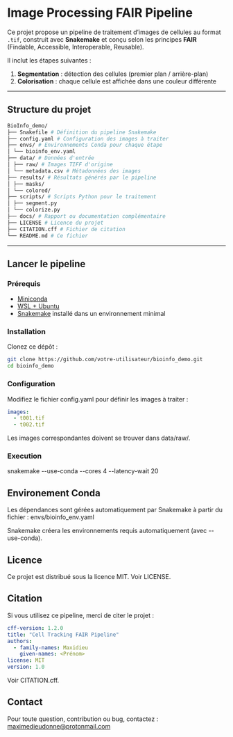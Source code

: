 # Image Processing FAIR Pipeline

Ce projet propose un pipeline de traitement d’images de cellules au format `.tif`, construit avec **Snakemake** et conçu selon les principes **FAIR** (Findable, Accessible, Interoperable, Reusable).

Il inclut les étapes suivantes :
1. **Segmentation** : détection des cellules (premier plan / arrière-plan)
2. **Colorisation** : chaque cellule est affichée dans une couleur différente

---

## Structure du projet
```bash
BioInfo_demo/
├── Snakefile # Définition du pipeline Snakemake
├── config.yaml # Configuration des images à traiter
├── envs/ # Environnements Conda pour chaque étape
│ └── bioinfo_env.yaml
├── data/ # Données d'entrée
│ ├── raw/ # Images TIFF d'origine
│ └── metadata.csv # Métadonnées des images
├── results/ # Résultats générés par le pipeline
│ ├── masks/
│ └── colored/
├── scripts/ # Scripts Python pour le traitement
│ ├── segment.py
│ └── colorize.py
├── docs/ # Rapport ou documentation complémentaire
├── LICENSE # Licence du projet
├── CITATION.cff # Fichier de citation
└── README.md # Ce fichier
```

---

## Lancer le pipeline

### Prérequis

- [Miniconda](https://docs.conda.io/en/latest/miniconda.html)
- [WSL + Ubuntu](https://learn.microsoft.com/fr-fr/windows/wsl/)
- [Snakemake](https://snakemake.readthedocs.io/en/stable/) installé dans un environnement minimal

### Installation

Clonez ce dépôt :

```bash
git clone https://github.com/votre-utilisateur/bioinfo_demo.git
cd bioinfo_demo
```

### Configuration

Modifiez le fichier config.yaml pour définir les images à traiter :

```yaml
images:
  - t001.tif
  - t002.tif
```
Les images correspondantes doivent se trouver dans data/raw/.

### Execution

snakemake --use-conda --cores 4 --latency-wait 20

## Environement Conda

Les dépendances sont gérées automatiquement par Snakemake à partir du fichier : envs/bioinfo_env.yaml

Snakemake créera les environnements requis automatiquement (avec --use-conda).

## Licence

Ce projet est distribué sous la licence MIT. Voir LICENSE.

## Citation

Si vous utilisez ce pipeline, merci de citer le projet :

```yaml
cff-version: 1.2.0
title: "Cell Tracking FAIR Pipeline"
authors:
  - family-names: Maxidieu
    given-names: <Prénom>
license: MIT
version: 1.0
```

Voir CITATION.cff.

## Contact

Pour toute question, contribution ou bug, contactez : maximedieudonne@protonmail.com